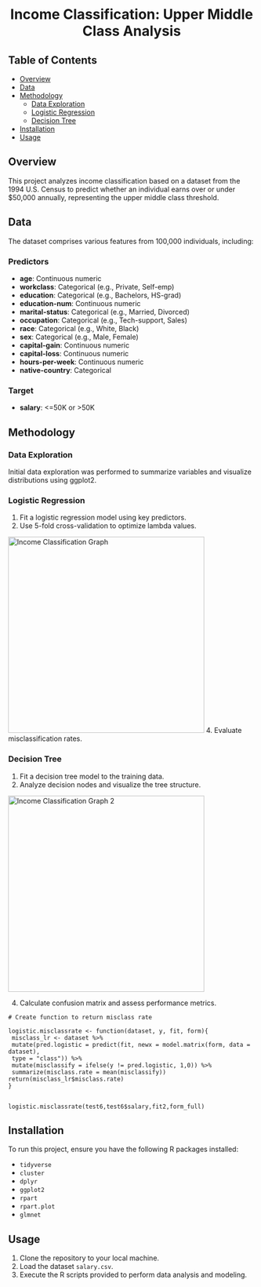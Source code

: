<h1 align="center">Income Classification: Upper Middle Class Analysis</h1>      
      
     
## Table of Contents 
- [Overview](#overview)   
- [Data](#data)   
- [Methodology](#methodology) 
  - [Data Exploration](#data-exploration) 
  - [Logistic Regression](#logistic-regression)
  - [Decision Tree](#decision-tree)
- [Installation](#installation)
- [Usage](#usage)
 
## Overview
This project analyzes income classification based on a dataset from the 1994 U.S. Census to predict whether an individual earns over or under $50,000 annually, representing the upper middle class threshold.

## Data
The dataset comprises various features from 100,000 individuals, including:

### Predictors
- **age**: Continuous numeric
- **workclass**: Categorical (e.g., Private, Self-emp)
- **education**: Categorical (e.g., Bachelors, HS-grad)
- **education-num**: Continuous numeric
- **marital-status**: Categorical (e.g., Married, Divorced)
- **occupation**: Categorical (e.g., Tech-support, Sales)
- **race**: Categorical (e.g., White, Black)
- **sex**: Categorical (e.g., Male, Female)
- **capital-gain**: Continuous numeric
- **capital-loss**: Continuous numeric
- **hours-per-week**: Continuous numeric
- **native-country**: Categorical

### Target
- **salary**: <=50K or >50K

## Methodology

### Data Exploration
Initial data exploration was performed to summarize variables and visualize distributions using ggplot2.

### Logistic Regression
1. Fit a logistic regression model using key predictors.
2. Use 5-fold cross-validation to optimize lambda values.
<img src="https://github.com/RoryQo/R-Income-Classification-An-Upper-Middle-Class-Analysis/raw/main/Graph1.jpg" alt="Income Classification Graph" style="width: 400px;" />
4. Evaluate misclassification rates.

### Decision Tree
1. Fit a decision tree model to the training data.
2. Analyze decision nodes and visualize the tree structure.
<img src="https://github.com/RoryQo/R-Income-Classification-An-Upper-Middle-Class-Analysis/raw/main/graph2.jpg" alt="Income Classification Graph 2" style="width: 400px;" />

4. Calculate confusion matrix and assess performance metrics.

```
# Create function to return misclass rate

logistic.misclassrate <- function(dataset, y, fit, form){
 misclass_lr <- dataset %>% 
 mutate(pred.logistic = predict(fit, newx = model.matrix(form, data = dataset), 
 type = "class")) %>% 
 mutate(misclassify = ifelse(y != pred.logistic, 1,0)) %>%
 summarize(misclass.rate = mean(misclassify))
return(misclass_lr$misclass.rate)
}


logistic.misclassrate(test6,test6$salary,fit2,form_full)
```

## Installation
To run this project, ensure you have the following R packages installed:
- `tidyverse`
- `cluster`
- `dplyr`
- `ggplot2`
- `rpart`
- `rpart.plot`
- `glmnet`

## Usage
1. Clone the repository to your local machine.
2. Load the dataset `salary.csv`.
3. Execute the R scripts provided to perform data analysis and modeling.

